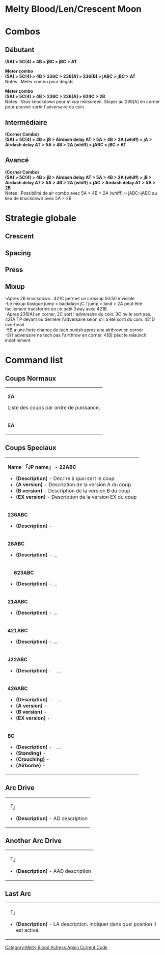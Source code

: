 # Melty Blood/Len/Crescent Moon

# Combos

## Débutant

**(5A) \> 5C(4) \> 4B \> jBC \> jBC \> AT**

**Meter combo**  
**(5A) \> 5C(4) \> 4B \> 236C \> 236\[A\] \> 236\[B\] \> jABC \> jBC \>
AT**  
Notes : Meter combo pour degats

**Meter combo**  
**(5A) \> 5C(4) \> 4B \> 236C \> 236\[A\] \> 624C \> 2B**  
Notes : Gros knockdown pour mixup midscreen. Stoper au 236\[A\] en
corner pour pouvoir sortir l'adversaire du coin

## Intermédiaire

  
**(Corner Combo)**  
**(5A) \> 5C(4) \> 4B \> jB \> Airdash delay AT \> 5A \> 4B \> 2A
(whiff) \> jA \> Airdash delay AT \> 5A \> 4B \> 2A (whiff) \> jABC \>
jBC \> AT**

## Avancé

  
**(Corner Combo)**  
**(5A) \> 5C(4) \> 4B \> jB \> Airdash delay AT \> 5A \> 4B \> 2A
(whiff) \> jB \> Airdash delay AT \> 5A \> 4B \> 2A (whiff) \> jAC \>
Airdash delay AT \> 5A \> 2B**  
Notes : Possibilité de air combo avec 5A \> 4B \> 2A (whiff) \>
jABC\>jABC au lieu de knockdown avec 5A \> 2B

# Strategie globale

## Crescent

## Spacing

## Press

## Mixup

-Apres 2B knockdown : 421C permet un crossup 50/50 invisible  
-Le mixup basique jump \> backdash jC / jump \> land \> 2A peut être
facilement transformé en un petit 3way avec 421B  
-Apres 236\[A\] en corner, 2C sort l'adversaire du coin. 3C ne le sort
pas. 421A TP devant ou derrière l'adversaire selon s'il a été sorti du
coin. 421D overhead  
-5B a une forte chance de tech punish apres une airthrow en corner  
-Si l'adversaire ne tech pas l'airthrow en corner, 4\[B\] peut le
relaunch indéfiniment

# Command list

## Coups Normaux

<table>
<tbody>
<tr class="odd">
<td><p><strong>2A</strong></p>
<p>Liste des coups par ordre de puissance.</p></td>
</tr>
<tr class="even">
<td><p><strong>5A</strong></p></td>
</tr>
</tbody>
</table>

## Coups Speciaux

<table>
<tbody>
<tr class="odd">
<td><p><strong>Name 「JP name」 - 22ABC</strong></p>
<ul>
<li><strong>(Description)</strong> - Décrire à quoi sert le coup</li>
<li><strong>(A version)</strong> - Description de la version A du
coup.</li>
<li><strong>(B version)</strong> - Description de la version B du
coup</li>
<li><strong>(EX version)</strong> - Description de la version EX du
coup</li>
</ul></td>
</tr>
<tr class="even">
<td><p><strong>236ABC</strong></p>
<ul>
<li><strong>(Description)</strong> -</li>
</ul></td>
</tr>
<tr class="odd">
<td><p><strong>28ABC</strong></p>
<ul>
<li><strong>(Description)</strong> - ...</li>
</ul></td>
</tr>
<tr class="even">
<td><p><strong>　 623ABC</strong></p>
<ul>
<li><strong>(Description)</strong> - ...</li>
</ul></td>
</tr>
<tr class="odd">
<td><p><strong>214ABC</strong></p>
<ul>
<li><strong>(Description)</strong> - ...</li>
</ul></td>
</tr>
<tr class="even">
<td><p><strong>421ABC</strong></p>
<ul>
<li><strong>(Description)</strong> - ...</li>
</ul></td>
</tr>
<tr class="odd">
<td><p><strong>J22ABC</strong></p>
<ul>
<li><strong>(Description)</strong> -　...</li>
</ul></td>
</tr>
<tr class="even">
<td><p><strong>426ABC</strong></p>
<ul>
<li><strong>(Description)</strong> -　...</li>
<li><strong>(A version)</strong> -</li>
<li><strong>(B version)</strong> -</li>
<li><strong>(EX version)</strong> -</li>
</ul></td>
</tr>
<tr class="odd">
<td><p><strong>BC</strong></p>
<ul>
<li><strong>(Description)</strong> -　...</li>
<li><strong>(Standing)</strong> -</li>
<li><strong>(Crouching)</strong> -</li>
<li><strong>(Airborne)</strong> -</li>
</ul></td>
</tr>
</tbody>
</table>

## Arc Drive

<table>
<tbody>
<tr class="odd">
<td><p><strong>「」</strong></p>
<ul>
<li><strong>(Description)</strong> - AD description</li>
</ul></td>
</tr>
</tbody>
</table>

## Another Arc Drive

<table>
<tbody>
<tr class="odd">
<td><p><strong>「」</strong></p>
<ul>
<li><strong>(Description)</strong> - AAD description</li>
</ul></td>
</tr>
</tbody>
</table>

## Last Arc

<table>
<tbody>
<tr class="odd">
<td><p><strong>「」</strong></p>
<ul>
<li><strong>(Description)</strong> - LA description. Indiquer dans quel
position il est activé.</li>
</ul></td>
</tr>
</tbody>
</table>

[Category:Melty Blood Actress Again Current
Code](Category:Melty_Blood_Actress_Again_Current_Code "wikilink")
